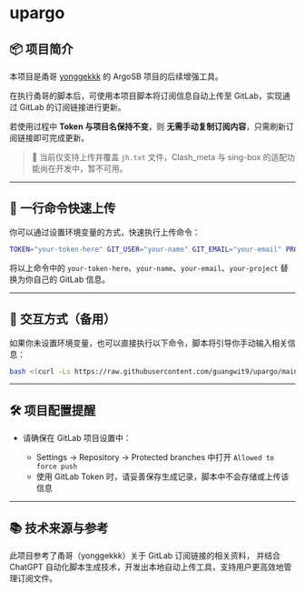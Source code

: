 # upargo

## 📦 项目简介

本项目是甬哥 [yonggekkk](https://github.com/yonggekkk) 的 ArgoSB 项目的后续增强工具。

在执行甬哥的脚本后，可使用本项目脚本将订阅信息自动上传至 GitLab，实现通过 GitLab 的订阅链接进行更新。

若使用过程中 **Token 与项目名保持不变**，则 **无需手动复制订阅内容**，只需刷新订阅链接即可完成更新。

> 🔁 当前仅支持上传并覆盖 `jh.txt` 文件，Clash_meta 与 sing-box 的适配功能尚在开发中，暂不可用。

---

## 🚀 一行命令快速上传

你可以通过设置环境变量的方式，快速执行上传命令：

```bash
TOKEN="your-token-here" GIT_USER="your-name" GIT_EMAIL="your-email" PROJECT="your-project" bash <(curl -Ls https://raw.githubusercontent.com/guangwit9/upargo/main/upargo.sh)
```

将以上命令中的 `your-token-here`、`your-name`、`your-email`、`your-project` 替换为你自己的 GitLab 信息。

---

## 🧪 交互方式（备用）

如果你未设置环境变量，也可以直接执行以下命令，脚本将引导你手动输入相关信息：

```bash
bash <(curl -Ls https://raw.githubusercontent.com/guangwit9/upargo/main/upargo.sh)
```

---

## 🛠 项目配置提醒

* 请确保在 GitLab 项目设置中：

  * Settings -> Repository -> Protected branches 中打开 `Allowed to force push`
  * 使用 GitLab Token 时，请妥善保存生成记录，脚本中不会存储或上传该信息

---

## 📚 技术来源与参考

此项目参考了甬哥（yonggekkk）关于 GitLab 订阅链接的相关资料，
并结合 ChatGPT 自动化脚本生成技术，开发出本地自动上传工具，支持用户更高效地管理订阅文件。
